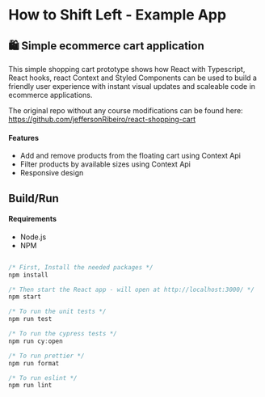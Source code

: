 # How to Shift Left - Example App

## 🛍️ Simple ecommerce cart application

This simple shopping cart prototype shows how React with Typescript, React hooks, react Context and Styled Components can be used to build a friendly user experience with instant visual updates and scaleable code in ecommerce applications.

The original repo without any course modifications can be found here: https://github.com/jeffersonRibeiro/react-shopping-cart

#### Features

- Add and remove products from the floating cart using Context Api
- Filter products by available sizes using Context Api
- Responsive design

## Build/Run

#### Requirements

- Node.js
- NPM

```javascript

/* First, Install the needed packages */
npm install

/* Then start the React app - will open at http://localhost:3000/ */
npm start

/* To run the unit tests */
npm run test

/* To run the cypress tests */
npm run cy:open

/* To run prettier */
npm run format

/* To run eslint */
npm run lint

```
